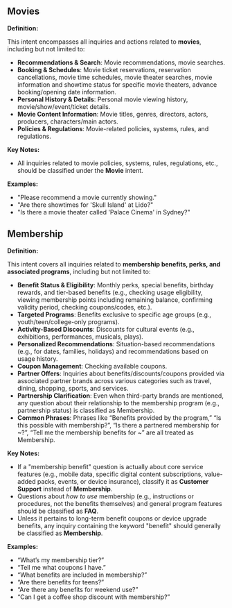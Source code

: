 ## Movies

**Definition:**

This intent encompasses all inquiries and actions related to **movies**, including but not limited to:

- **Recommendations & Search**: Movie recommendations, movie searches.
- **Booking & Schedules**: Movie ticket reservations, reservation cancellations, movie time schedules, movie theater searches, movie information and showtime status for specific movie theaters, advance booking/opening date information.
- **Personal History & Details**: Personal movie viewing history, movie/show/event/ticket details.
- **Movie Content Information**: Movie titles, genres, directors, actors, producers, characters/main actors.
- **Policies & Regulations**: Movie-related policies, systems, rules, and regulations.

**Key Notes:**

- All inquiries related to movie policies, systems, rules, regulations, etc., should be classified under the **Movie** intent.

**Examples:**

- "Please recommend a movie currently showing."
- "Are there showtimes for 'Skull Island' at Lido?"
- "Is there a movie theater called 'Palace Cinema' in Sydney?"

## Membership

**Definition:**

This intent covers all inquiries related to **membership benefits, perks, and associated programs**, including but not limited to:

- **Benefit Status & Eligibility**: Monthly perks, special benefits, birthday rewards, and tier-based benefits (e.g., checking usage eligibility, viewing membership points including remaining balance, confirming validity period, checking coupons/codes, etc.).
- **Targeted Programs**: Benefits exclusive to specific age groups (e.g., youth/teen/college-only programs).
- **Activity-Based Discounts**: Discounts for cultural events (e.g., exhibitions, performances, musicals, plays).
- **Personalized Recommendations**: Situation-based recommendations (e.g., for dates, families, holidays) and recommendations based on usage history.
- **Coupon Management**: Checking available coupons.
- **Partner Offers**: Inquiries about benefits/discounts/coupons provided via associated partner brands across various categories such as travel, dining, shopping, sports, and services.
- **Partnership Clarification**: Even when third-party brands are mentioned, any question about their relationship to the membership program (e.g., partnership status) is classified as Membership.
- **Common Phrases**: Phrases like “Benefits provided by the program,” “Is this possible with membership?”, “Is there a partnered membership for ~?”, “Tell me the membership benefits for ~” are all treated as Membership.

**Key Notes:**

- If a "membership benefit" question is actually about core service features (e.g., mobile data, specific digital content subscriptions, value-added packs, events, or device insurance), classify it as **Customer Support** instead of **Membership**.
- Questions about _how to use_ membership (e.g., instructions or procedures, not the benefits themselves) and general program features should be classified as **FAQ**.
- Unless it pertains to long-term benefit coupons or device upgrade benefits, any inquiry containing the keyword "benefit" should generally be classified as **Membership**.

**Examples:**

- “What’s my membership tier?”
- “Tell me what coupons I have.”
- “What benefits are included in membership?”
- “Are there benefits for teens?”
- “Are there any benefits for weekend use?”
- “Can I get a coffee shop discount with membership?”
